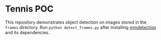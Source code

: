 # Tennis POC

This repository demonstrates object detection on images stored in the `frames` directory.
Run `python detect_frames.py` after installing [mmdetection](https://github.com/open-mmlab/mmdetection) and its dependencies.
